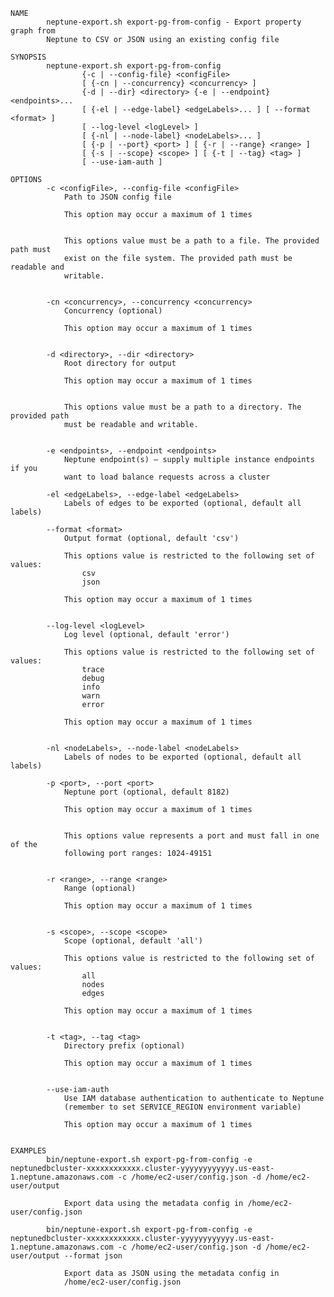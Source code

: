     NAME
            neptune-export.sh export-pg-from-config - Export property graph from
            Neptune to CSV or JSON using an existing config file
    
    SYNOPSIS
            neptune-export.sh export-pg-from-config
                    {-c | --config-file} <configFile>
                    [ {-cn | --concurrency} <concurrency> ]
                    {-d | --dir} <directory> {-e | --endpoint} <endpoints>...
                    [ {-el | --edge-label} <edgeLabels>... ] [ --format <format> ]
                    [ --log-level <logLevel> ]
                    [ {-nl | --node-label} <nodeLabels>... ]
                    [ {-p | --port} <port> ] [ {-r | --range} <range> ]
                    [ {-s | --scope} <scope> ] [ {-t | --tag} <tag> ]
                    [ --use-iam-auth ]
    
    OPTIONS
            -c <configFile>, --config-file <configFile>
                Path to JSON config file
    
                This option may occur a maximum of 1 times
    
    
                This options value must be a path to a file. The provided path must
                exist on the file system. The provided path must be readable and
                writable.
    
    
            -cn <concurrency>, --concurrency <concurrency>
                Concurrency (optional)
    
                This option may occur a maximum of 1 times
    
    
            -d <directory>, --dir <directory>
                Root directory for output
    
                This option may occur a maximum of 1 times
    
    
                This options value must be a path to a directory. The provided path
                must be readable and writable.
    
    
            -e <endpoints>, --endpoint <endpoints>
                Neptune endpoint(s) – supply multiple instance endpoints if you
                want to load balance requests across a cluster
    
            -el <edgeLabels>, --edge-label <edgeLabels>
                Labels of edges to be exported (optional, default all labels)
    
            --format <format>
                Output format (optional, default 'csv')
    
                This options value is restricted to the following set of values:
                    csv
                    json
    
                This option may occur a maximum of 1 times
    
    
            --log-level <logLevel>
                Log level (optional, default 'error')
    
                This options value is restricted to the following set of values:
                    trace
                    debug
                    info
                    warn
                    error
    
                This option may occur a maximum of 1 times
    
    
            -nl <nodeLabels>, --node-label <nodeLabels>
                Labels of nodes to be exported (optional, default all labels)
    
            -p <port>, --port <port>
                Neptune port (optional, default 8182)
    
                This option may occur a maximum of 1 times
    
    
                This options value represents a port and must fall in one of the
                following port ranges: 1024-49151
    
    
            -r <range>, --range <range>
                Range (optional)
    
                This option may occur a maximum of 1 times
    
    
            -s <scope>, --scope <scope>
                Scope (optional, default 'all')
    
                This options value is restricted to the following set of values:
                    all
                    nodes
                    edges
    
                This option may occur a maximum of 1 times
    
    
            -t <tag>, --tag <tag>
                Directory prefix (optional)
    
                This option may occur a maximum of 1 times
    
    
            --use-iam-auth
                Use IAM database authentication to authenticate to Neptune
                (remember to set SERVICE_REGION environment variable)
    
                This option may occur a maximum of 1 times
    
    
    EXAMPLES
            bin/neptune-export.sh export-pg-from-config -e neptunedbcluster-xxxxxxxxxxxx.cluster-yyyyyyyyyyyy.us-east-1.neptune.amazonaws.com -c /home/ec2-user/config.json -d /home/ec2-user/output
    
                Export data using the metadata config in /home/ec2-user/config.json
    
            bin/neptune-export.sh export-pg-from-config -e neptunedbcluster-xxxxxxxxxxxx.cluster-yyyyyyyyyyyy.us-east-1.neptune.amazonaws.com -c /home/ec2-user/config.json -d /home/ec2-user/output --format json
    
                Export data as JSON using the metadata config in
                /home/ec2-user/config.json
    
